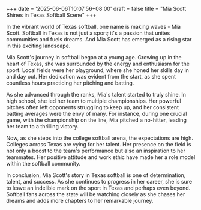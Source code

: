 +++
date = '2025-06-06T10:07:56+08:00'
draft = false
title = "Mia Scott Shines in Texas Softball Scene"
+++

In the vibrant world of Texas softball, one name is making waves - Mia Scott. Softball in Texas is not just a sport; it's a passion that unites communities and fuels dreams. And Mia Scott has emerged as a rising star in this exciting landscape.

Mia Scott's journey in softball began at a young age. Growing up in the heart of Texas, she was surrounded by the energy and enthusiasm for the sport. Local fields were her playground, where she honed her skills day in and day out. Her dedication was evident from the start, as she spent countless hours practicing her pitching and batting.

As she advanced through the ranks, Mia's talent started to truly shine. In high school, she led her team to multiple championships. Her powerful pitches often left opponents struggling to keep up, and her consistent batting averages were the envy of many. For instance, during one crucial game, with the championship on the line, Mia pitched a no-hitter, leading her team to a thrilling victory.

Now, as she steps into the college softball arena, the expectations are high. Colleges across Texas are vying for her talent. Her presence on the field is not only a boost to the team's performance but also an inspiration to her teammates. Her positive attitude and work ethic have made her a role model within the softball community.

In conclusion, Mia Scott's story in Texas softball is one of determination, talent, and success. As she continues to progress in her career, she is sure to leave an indelible mark on the sport in Texas and perhaps even beyond. Softball fans across the state will be watching closely as she chases her dreams and adds more chapters to her remarkable journey.